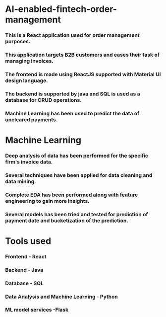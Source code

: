 # AI-enabled-fintech-order-management

### This is a React application used for order management purposes. 
### This application targets B2B customers and eases their task of managing invoices.
### The frontend is made using ReactJS supported with Material UI design language. 
### The backend is supported by java and SQL is used as a database for CRUD operations.
### Machine Learning has been used to predict the data of uncleared payments.

# Machine Learning

### Deep analysis of data has been performed for the specific firm's invoice data.
### Several techniques have been applied for data cleaning and data mining.
### Complete EDA has been performed along with feature engineering to gain more insights.
### Several models has been tried and tested for prediction of payment date and bucketization of the prediction.

# Tools used

### Frontend - React
### Backend - Java
### Database - SQL
### Data Analysis and Machine Learning - Python
### ML model services -Flask
